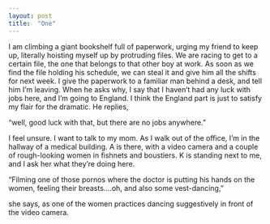```yaml
---
layout: post
title:  "One"
---
```


I am climbing a giant bookshelf full of paperwork, urging my friend to keep up, literally hoisting myself up by protruding files. We are racing to get to a certain file, the one that belongs to that other boy at work. As soon as we find the file holding his schedule, we can steal it and give him all the shifts for next week. I give the paperwork to a familiar man behind a desk, and tell him I’m leaving. When he asks why, I say that I haven’t had any luck with jobs here, and I’m going to England. I think the England part is just to satisfy my flair for the dramatic. He replies, 

“well, good luck with that, but there are no jobs anywhere.” 

I feel unsure. I want to talk to my mom. As I walk out of the office, I’m in the hallway of a medical building. A is there, with a video camera and a couple of rough-looking women in fishnets and boustiers. K is standing next to me, and I ask her what they’re doing here. 

“Filming one of those pornos where the doctor is putting his hands on the women, feeling their breasts....oh, and also some vest-dancing,” 

she says, as one of the women practices dancing suggestively in front of the video camera.

